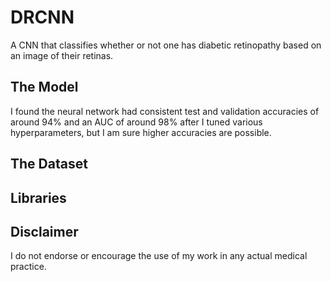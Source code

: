 # DRCNN
A CNN that classifies whether or not one has diabetic retinopathy based on an image of their retinas.

## The Model
I found the neural network had consistent test and validation accuracies of around 94% and an AUC of around 98% after I tuned various hyperparameters, but I am sure higher accuracies are possible.

## The Dataset

## Libraries

## Disclaimer
I do not endorse or encourage the use of my work in any actual medical practice.
